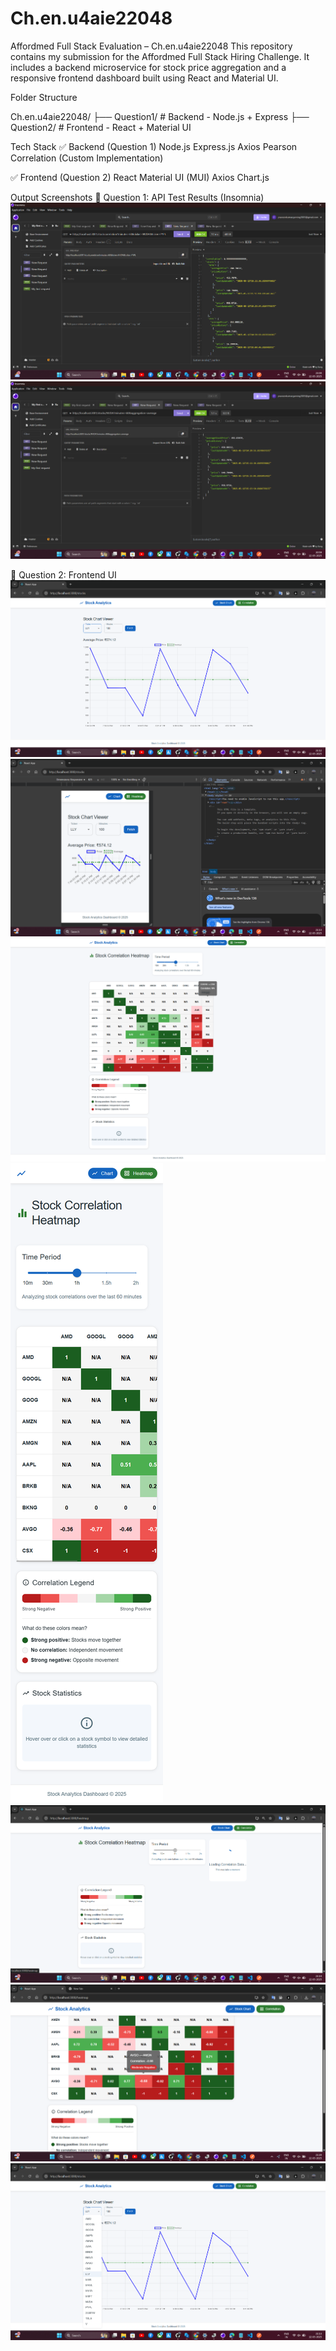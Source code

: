 # Ch.en.u4aie22048
Affordmed Full Stack Evaluation – Ch.en.u4aie22048
This repository contains my submission for the Affordmed Full Stack Hiring Challenge. It includes a backend microservice for stock price aggregation and a responsive frontend dashboard built using React and Material UI.

Folder Structure

Ch.en.u4aie22048/
├── Question1/    # Backend - Node.js + Express
├── Question2/    # Frontend - React + Material UI

 Tech Stack
✅ Backend (Question 1)
Node.js
Express.js
Axios
Pearson Correlation (Custom Implementation)

✅ Frontend (Question 2)
React
Material UI (MUI)
Axios
Chart.js

 Output Screenshots
📌 Question 1: API Test Results (Insomnia)
![Stock Correlation Endpoint](Question1/screenshots/correlation.png)
![Average Stock Price Endpoint](Question1/screenshots/stockprice.png)

📌 Question 2: Frontend UI
![alt text](question2/screenshots/stockpage.png) 
![alt text](question2/screenshots/stock_mobile_view.png) 
![alt text](question2/screenshots/Heatmap_page.png) 
![alt text](question2/screenshots/Heatmap_mobile_view.png) 
![alt text](question2/screenshots/heatmap_loading_state.png) 
![alt text](question2/screenshots/heatmap_hover_state.png) 
![alt text](question2/screenshots/dynamic_dropdown.png)